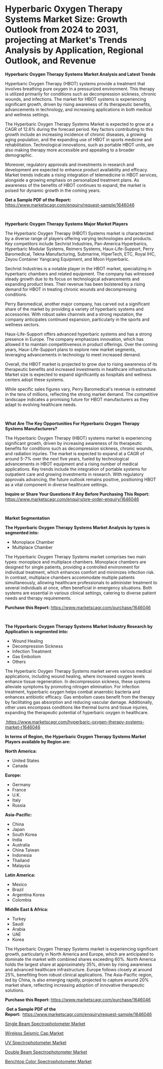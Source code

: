 <p><h1>Hyperbaric Oxygen Therapy Systems Market Size: Growth Outlook from 2024 to 2031, projecting at Market's Trends Analysis by Application, Regional Outlook, and Revenue</h1></p><p><strong>Hyperbaric Oxygen Therapy Systems Market Analysis and Latest Trends</strong></p>
<p><p>Hyperbaric Oxygen Therapy (HBOT) systems provide a treatment that involves breathing pure oxygen in a pressurized environment. This therapy is utilized primarily for conditions such as decompression sickness, chronic wounds, and infections. The market for HBOT systems is experiencing significant growth, driven by rising awareness of its therapeutic benefits, advancements in technology, and increasing applications in both medical and wellness settings.</p><p>The Hyperbaric Oxygen Therapy Systems Market is expected to grow at a CAGR of 12.6% during the forecast period. Key factors contributing to this growth include an increasing incidence of chronic diseases, a growing aging population, and the expanding use of HBOT in sports medicine and rehabilitation. Technological innovations, such as portable HBOT units, are also making therapy more accessible and appealing to a broader demographic.</p><p>Moreover, regulatory approvals and investments in research and development are expected to enhance product availability and efficacy. Market trends indicate a rising integration of telemedicine in HBOT services, alongside a growing emphasis on personalized treatment plans. As awareness of the benefits of HBOT continues to expand, the market is poised for dynamic growth in the coming years.</p></p>
<p><strong>Get a Sample PDF of the Report:&nbsp;</strong> <a href="https://www.marketscagr.com/enquiry/request-sample/1646046?utm_campaign=1573&utm_medium=2&utm_source=Github&utm_content=ia&utm_term=27102024&utm_id=hyperbaric-oxygen-therapy-systems">https://www.marketscagr.com/enquiry/request-sample/1646046</a></p>
<p>&nbsp;</p>
<p><strong>Hyperbaric Oxygen Therapy Systems Major Market Players</strong></p>
<p><p>The Hyperbaric Oxygen Therapy (HBOT) Systems market is characterized by a diverse range of players offering varying technologies and products. Key competitors include Sechrist Industries, Pan-America Hyperbarics, Hyperbaric Modular Systems, Reimers Systems, Haux-Life-Support, Perry Baromedical, Tekna Manufacturing, Submarine, HiperTech, ETC, Royal IHC, Zeyou Container Yangcang Equipment, and Moon Hyperbaric.</p><p>Sechrist Industries is a notable player in the HBOT market, specializing in hyperbaric chambers and related equipment. The company has witnessed steady growth due to its focus on technological advancements and expanding product lines. Their revenue has been bolstered by a rising demand for HBOT in treating chronic wounds and decompressing conditions.</p><p>Perry Baromedical, another major company, has carved out a significant share of the market by providing a variety of hyperbaric systems and accessories. With robust sales channels and a strong reputation, the company anticipates continued expansion, particularly in the sports and wellness sectors.</p><p>Haux-Life-Support offers advanced hyperbaric systems and has a strong presence in Europe. The company emphasizes innovation, which has allowed it to maintain competitiveness in product offerings. Over the coming years, Haux-Life-Support plans to explore new market segments, leveraging advancements in technology to meet increased demand.</p><p>Overall, the HBOT market is projected to grow due to rising awareness of its therapeutic benefits and increased investments in healthcare infrastructure. Market size is expected to expand significantly as hospitals and wellness centers adopt these systems. </p><p>While specific sales figures vary, Perry Baromedical's revenue is estimated in the tens of millions, reflecting the strong market demand. The competitive landscape indicates a promising future for HBOT manufacturers as they adapt to evolving healthcare needs.</p></p>
<p>&nbsp;</p>
<p><strong>What Are The Key Opportunities For Hyperbaric Oxygen Therapy Systems Manufacturers?</strong></p>
<p><p>The Hyperbaric Oxygen Therapy (HBOT) systems market is experiencing significant growth, driven by increasing awareness of its therapeutic benefits for conditions such as decompression sickness, chronic wounds, and radiation injuries. The market is expected to expand at a CAGR of around 5-7% over the next five years, fueled by technological advancements in HBOT equipment and a rising number of medical applications. Key trends include the integration of portable systems for outpatient care and growing investments in research. With regulatory approvals advancing, the future outlook remains positive, positioning HBOT as a vital component in diverse healthcare settings.</p></p>
<p><strong>Inquire or Share Your Questions If Any Before Purchasing This Report:</strong> <a href="https://www.marketscagr.com/enquiry/pre-order-enquiry/1646046?utm_campaign=1573&utm_medium=2&utm_source=Github&utm_content=ia&utm_term=27102024&utm_id=hyperbaric-oxygen-therapy-systems">https://www.marketscagr.com/enquiry/pre-order-enquiry/1646046</a></p>
<p>&nbsp;</p>
<p><strong>Market Segmentation</strong></p>
<p><strong>The Hyperbaric Oxygen Therapy Systems Market Analysis by types is segmented into:</strong></p>
<p><ul><li>Monoplace Chamber</li><li>Multiplace Chamber</li></ul></p>
<p><p>The Hyperbaric Oxygen Therapy Systems market comprises two main types: monoplace and multiplace chambers. Monoplace chambers are designed for single patients, providing a controlled environment for individual treatment, which enhances comfort and minimizes infection risk. In contrast, multiplace chambers accommodate multiple patients simultaneously, allowing healthcare professionals to administer treatment to several individuals at once, often beneficial in emergency situations. Both systems are essential in various clinical settings, catering to diverse patient needs and therapy requirements.</p></p>
<p><strong>Purchase this Report:&nbsp;</strong><a href="https://www.marketscagr.com/purchase/1646046?utm_campaign=1573&utm_medium=2&utm_source=Github&utm_content=ia&utm_term=27102024&utm_id=hyperbaric-oxygen-therapy-systems">https://www.marketscagr.com/purchase/1646046</a></p>
<p>&nbsp;</p>
<p><strong>The Hyperbaric Oxygen Therapy Systems Market Industry Research by Application is segmented into:</strong></p>
<p><ul><li>Wound Healing</li><li>Decompression Sickness</li><li>Infection Treatment</li><li>Gas Embolism</li><li>Others</li></ul></p>
<p><p>The Hyperbaric Oxygen Therapy Systems market serves various medical applications, including wound healing, where increased oxygen levels enhance tissue regeneration. In decompression sickness, these systems alleviate symptoms by promoting nitrogen elimination. For infection treatment, hyperbaric oxygen helps combat anaerobic bacteria and enhances antibiotic efficacy. Gas embolism cases benefit from the therapy by facilitating gas absorption and reducing vascular damage. Additionally, other uses encompass conditions like thermal burns and tissue injuries, expanding the therapeutic potential of hyperbaric oxygen in healthcare.</p></p>
<p><a href="https://www.marketscagr.com/hyperbaric-oxygen-therapy-systems-market-r1646046?utm_campaign=1573&utm_medium=2&utm_source=Github&utm_content=ia&utm_term=27102024&utm_id=hyperbaric-oxygen-therapy-systems">&nbsp;https://www.marketscagr.com/hyperbaric-oxygen-therapy-systems-market-r1646046</a></p>
<p><strong>In terms of Region, the Hyperbaric Oxygen Therapy Systems Market Players available by Region are:</strong></p>
<p>
    <p> <strong> North America: </strong>
        <ul>
            <li>United States</li>
            <li>Canada</li>
        </ul>
        </p> 
    <p> <strong> Europe: </strong>
        <ul>
            <li>Germany</li>
            <li>France</li>
            <li>U.K.</li>
            <li>Italy</li>
            <li>Russia</li>
        </ul>
        </p> 
    <p> <strong> Asia-Pacific: </strong>
        <ul>
            <li>China</li>
            <li>Japan</li>
            <li>South Korea</li>
            <li>India</li>
            <li>Australia</li>
            <li>China Taiwan</li>
            <li>Indonesia</li>
            <li>Thailand</li>
            <li>Malaysia</li>
        </ul>
        </p> 
    <p> <strong> Latin America: </strong>
        <ul>
            <li>Mexico</li>
            <li>Brazil</li>
            <li>Argentina Korea</li>
            <li>Colombia</li>
        </ul>
        </p> 
    <p> <strong> Middle East & Africa: </strong>
        <ul>
            <li>Turkey</li>
            <li>Saudi</li>
            <li>Arabia</li>
            <li>UAE</li>
            <li>Korea</li>
        </ul>
    </p>
    </p>
<p><p>The Hyperbaric Oxygen Therapy Systems market is experiencing significant growth, particularly in North America and Europe, which are anticipated to dominate the market with combined shares exceeding 60%. North America holds the largest share at approximately 35%, driven by rising awareness and advanced healthcare infrastructure. Europe follows closely at around 25%, benefiting from robust clinical applications. The Asia-Pacific region, led by China, is also emerging rapidly, projected to capture around 20% market share, reflecting increasing adoption of innovative therapeutic solutions.</p></p>
<p><strong>Purchase this Report: </strong><a href="https://www.marketscagr.com/purchase/1646046?utm_campaign=1573&utm_medium=2&utm_source=Github&utm_content=ia&utm_term=27102024&utm_id=hyperbaric-oxygen-therapy-systems">https://www.marketscagr.com/purchase/1646046</a></p>
<p>&nbsp;<strong>Get a Sample PDF of the Report:&nbsp;&nbsp;</strong><a href="https://www.marketscagr.com/enquiry/request-sample/1646046?utm_campaign=1573&utm_medium=2&utm_source=Github&utm_content=ia&utm_term=27102024&utm_id=hyperbaric-oxygen-therapy-systems">https://www.marketscagr.com/enquiry/request-sample/1646046</a></p>
<p><strong></strong></p>
<p><p><a href="https://www.linkedin.com/pulse/single-beam-spectrophotometer-market-segmentation-geographical-shuuf?trk=public_post_embed_feed-article-content&utm_campaign=1573&utm_medium=2&utm_source=Github&utm_content=ia&utm_term=27102024&utm_id=hyperbaric-oxygen-therapy-systems">Single Beam Spectrophotometer Market</a></p><p><a href="https://issuu.com/reportprime-2/docs/wireless-seismic-cap-market-size-20_59ceec0a8138ed?utm_campaign=1573&utm_medium=2&utm_source=Github&utm_content=ia&utm_term=27102024&utm_id=hyperbaric-oxygen-therapy-systems">Wireless Seismic Cap Market</a></p><p><a href="https://www.linkedin.com/pulse/uv-spectrophotometer-market-research-report-2024-2031-seeresearch-gdejf?trk=public_post_embed_feed-article-content&utm_campaign=1573&utm_medium=2&utm_source=Github&utm_content=ia&utm_term=27102024&utm_id=hyperbaric-oxygen-therapy-systems">UV Spectrophotometer Market</a></p><p><a href="https://www.linkedin.com/pulse/double-beam-spectrophotometer-market-growth-outlook-from-2024-9u0uf?trk=public_post_embed_feed-article-content&utm_campaign=1573&utm_medium=2&utm_source=Github&utm_content=ia&utm_term=27102024&utm_id=hyperbaric-oxygen-therapy-systems">Double Beam Spectrophotometer Market</a></p><p><a href="https://www.linkedin.com/pulse/strategic-market-insights-global-benchtop-color-spectrophotometer-xbtuf?trk=public_post_embed_feed-article-content&utm_campaign=1573&utm_medium=2&utm_source=Github&utm_content=ia&utm_term=27102024&utm_id=hyperbaric-oxygen-therapy-systems">Benchtop Color Spectrophotometer Market</a></p></p>